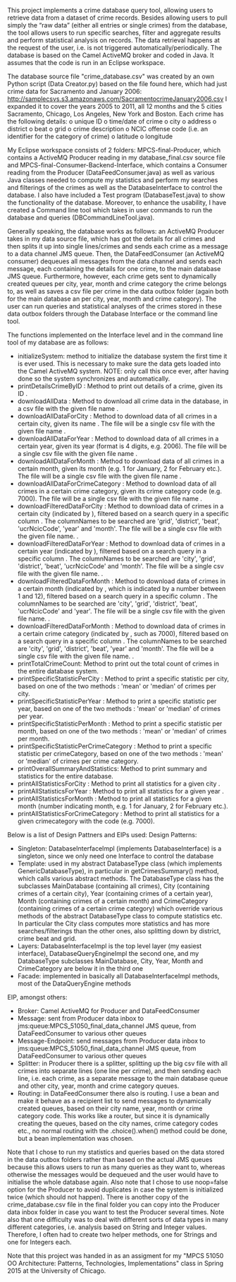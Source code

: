 This project implements a crime database query tool, allowing users to retrieve data from a dataset of crime records. Besides allowing users to pull simply the “raw data” (either all entries or single crimes) from the database, the tool allows users to run specific searches, filter and aggregate results and perform statistical analysis on records. The data retrieval happens at the request of the user, i.e. is not triggered automatically/periodically. The database is based on the Camel ActiveMQ broker and coded in Java. It assumes that the code is run in an Eclipse workspace.

The database source file "crime_database.csv" was created by an own Python script (Data Creator.py) based on the file found here, which had just crime data for Sacramento and January 2006: http://samplecsvs.s3.amazonaws.com/SacramentocrimeJanuary2006.csv
I expanded it to cover the years 2005 to 2011, all 12 months and the 5 cities Sacramento, Chicago, Los Angeles, New York and Boston.
Each crime has the following details:
o	unique ID
o	time/date of crime
o	city
o	address
o	district
o	beat
o	grid
o	crime description
o	NCIC offense code (i.e. an identifier for the category of crime)
o	latitude
o	longitude

My Eclipse workspace consists of 2 folders: MPCS-final-Producer, which contains a ActiveMQ Producer reading in my database_final.csv source file and MPCS-final-Consumer-Backend-Interface, which contains a Consumer reading from the Producer (DataFeedConsumer.java) as well as various Java classes needed to compute my statistics and perform my searches and filterings of the crimes as well as the DatabaseInterface to control the database. I also have included a Test program (DatabaseTest.java) to show the functionality of the database. Moreover, to enhance the usability, I have created a Command line tool which takes in user commands to run the database and queries (DBCommandLineTool.java).

Generally speaking, the database works as follows: an ActiveMQ Producer takes in my data source file, which has got the details for all crimes and then splits it up into single lines/crimes and sends each crime as a message to a data channel JMS queue. Then, the DataFeedConsumer (an ActiveMQ consumer) dequeues all messages from the data channel and sends each message, each containing the details for one crime, to the main database JMS queue. Furthermore, however, each crime gets sent to dynamically created queues per city, year, month and crime category the crime belongs to, as well as saves a csv file per crime in the data outbox folder (again both for the main database an per city, year, month and crime category). The user can run queries and statistical analyses of the crimes stored in these data outbox folders through the Database Interface or the command line tool. 

The functions implemented on the Interface level and in the command line tool of my database are as follows:
- initializeSystem: method to initialize the database system the first time it is ever used. This is necessary to make sure the data gets loaded into the Camel ActiveMQ system. NOTE: only call this once ever, after having done so the system synchronizes and automatically.
- printDetailsCrimeByID <ID>: Method to print out details of a crime, given its ID <ID>.
- downloadAllData <outputFileName>: Method to download all crime data in the database, in a csv file with the given file name <outputFileName>.
 - downloadAllDataForCity <city> <outputFileName>: Method to download data of all crimes in a certain city, given its name <city>. The file will be a single csv file with the given file name <outputFileName>.
- downloadAllDataForYear <year> <outputFileName>: Method to download data of all crimes in a certain year, given its year <year> (format is 4 digits, e.g. 2006). The file will be a single csv file with the given file name <outputFileName>.
- downloadAllDataForMonth <month by digit> <outputFileName>: Method to download data of all crimes in a certain month, given its month <month by digit> (e.g. 1 for January, 2 for February etc.). The file will be a single csv file with the given file name <outputFileName>.
- downloadAllDataForCrimeCategory <crimeCode> <outputFileName>: Method to download data of all crimes in a certain crime category, given its crime category code <crimeCode> (e.g. 7000). The file will be a single csv file with the given file name <outputFileName>.
- downloadFilteredDataForCity <cityName> <columnName> <queryValue> <outputFileName>: Method to download data of crimes in a certain city (indicated by <cityName>), filtered based on a search query <queryValue> in a specific column <columnName>. The columnNames to be searched are 'grid', 'district', 'beat', 'ucrNcicCode', 'year' and 'month'. The file will be a single csv file with the given file name. <outputFileName>.
- downloadFilteredDataForYear <year> <columnName> <queryValue> <outputFileName>: Method to download data of crimes in a certain year (indicated by <year>), filtered based on a search query <queryValue> in a specific column <columnName>. The columnNames to be searched are 'city', 'grid', 'district', 'beat', 'ucrNcicCode' and 'month'. The file will be a single csv file with the given file name. <outputFileName>.
 - downloadFilteredDataForMonth <month> <columnName> <queryValue> <outputFileName>: Method to download data of crimes in a certain month (indicated by <month>, which is indicated by a number between 1 and 12), filtered based on a search query <queryValue> in a specific column <columnName>. The columnNames to be searched are 'city', 'grid', 'district', 'beat', 'ucrNcicCode' and 'year'. The file will be a single csv file with the given file name. <outputFileName>.
 - downloadFilteredDataForMonth <crimeCode> <columnName> <queryValue> <outputFileName>: Method to download data of crimes in a certain crime category (indicated by <crimeCode>, such as 7000), filtered based on a search query <queryValue> in a specific column <columnName>. The columnNames to be searched are 'city', 'grid', 'district', 'beat', 'year' and 'month'. The file will be a single csv file with the given file name. <outputFileName>.
 - printTotalCrimeCount: Method to print out the total count of crimes in the entire database system.
 - printSpecificStatisticPerCity <statisticMethod>: Method to print a specific statistic per city, based on one of the two methods <statisticMethod>: 'mean' or 'median' of crimes per city.
- printSpecificStatisticPerYear <statisticMethod>: Method to print a specific statistic per year, based on one of the two methods <statisticMethod>: 'mean' or 'median' of crimes per year.
- printSpecificStatisticPerMonth <statisticMethod>: Method to print a specific statistic per month, based on one of the two methods <statisticMethod>: 'mean' or 'median' of crimes per month.
- printSpecificStatisticPerCrimeCategory <statisticMethod>: Method to print a specific statistic per crimeCategory, based on one of the two methods <statisticMethod>: 'mean' or 'median' of crimes per crime category.
- printOverallSummaryAndStatistics: Method to print summary and statistics for the entire database.
- printAllStatisticsForCity <cityName>: Method to print all statistics for a given city <cityName>.
- printAllStatisticsForYear <year>: Method to print all statistics for a given year <year>.
- printAllStatisticsForMonth <month>: Method to print all statistics for a given month <month> (number indicating month, e.g. 1 for January, 2 for February etc.).
- printAllStatisticsForCrimeCategory <crimeCode>: Method to print all statistics for a given crimecategory with the code <crimeCode> (e.g. 7000).


Below is a list of Design Pattners and EIPs used:
Design Patterns:
- Singleton: DatabaseInterfaceImpl (implements DatabaseInterface) is a singleton, since we only need one Interface to control the database
- Template: used in my abstract DatabaseType class (which implements GenericDatabaseType), in particular in getCrimesSummary() method, which calls various abstract methods. The DatabaseType class has the subclasses MainDatabase (containing all crimes), City (containing crimes of a certain city), Year (containing crimes of a certain year), Month (containing crimes of a certain month) and CrimeCategory (containing crimes of a certain crime category) which override various methods of the abstract DatabaseType class to compute statistics etc. In particular the City class computes more statistics and has more searches/filterings than the other ones, also splitting down by district, crime beat and grid.
- Layers: DatabaseInterfaceImpl is the top level layer (my easiest interface), DatabaseQueryEngineImpl the second one, and my DatabaseType subclasses MainDatabase, City, Year, Month and CrimeCategory are below it in the third one
- Facade: implemented in basically all DatabaseInterfaceImpl methods, most of the DataQueryEngine methods

EIP, amongst others:
- Broker: Camel ActiveMQ for Producer and DataFeedConsumer
- Message: sent from Producer data inbox to jms:queue:MPCS_51050_final_data_channel JMS queue, from DataFeedConsumer to various other queues
- Message-Endpoint: send messages from Producer data inbox to jms:queue:MPCS_51050_final_data_channel JMS queue, from DataFeedConsumer to various other queues
- Splitter: in Producer there is a splitter, splitting up the big csv file with all crimes into separate lines (one line per crime), and then sending each line, i.e. each crime, as a separate message to the main database queue and other city, year, month and crime category queues.
- Routing: in DataFeedConsumer there also is routing. I use a bean and make it behave as a recipient list to send messages to dynamically created queues, based on their city name, year, month or crime category code. This works like a router, but since it is dynamically creating the queues, based on the city names, crime category codes etc., no normal routing with the .choice().when() method could be done, but a bean implementation was chosen.

Note that I chose to run my statistics and queries based on the data stored in the data outbox folders rather than based on the actual JMS queues because this allows users to run as many queries as they want to, whereas otherwise the messages would be dequeued and the user would have to initialise the whole database again. 
Also note that I chose to use noop=false option for the Producer to avoid duplicates in case the system is initialized twice (which should not happen). There is another copy of the crime_database.csv file in the final folder you can copy into the Producer data inbox folder in case you want to test the Producer several times.
Note also that one difficulty was to deal with different sorts of data types in many different categories, i.e. analysis based on String and Integer values. Therefore, I often had to create two helper methods, one for Strings and one for Integers each. 

Note that this project was handed in as an assigment for my "MPCS 51050 OO Architecture: Patterns, Technologies, Implementations" class in Spring 2015 at the University of Chicago.
